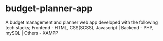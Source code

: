 # budget-planner-app
A budget management and planner web app developed with the following tech stacks; Frontend - HTML, CSS(SCSS), Javascript | Backend - PHP, mySQL | Others - XAMPP
